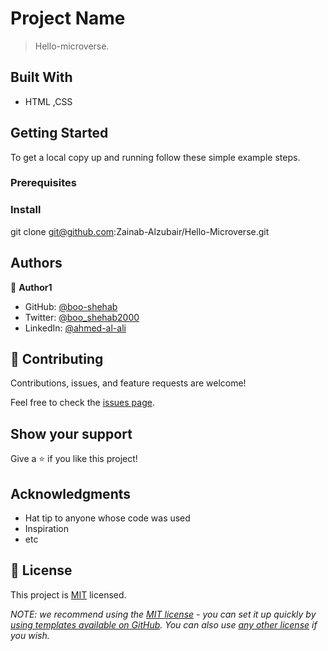 # Project Name

> Hello-microverse.

## Built With

- HTML ,CSS


## Getting Started

To get a local copy up and running follow these simple example steps.

### Prerequisites



### Install
git clone git@github.com:Zainab-Alzubair/Hello-Microverse.git



## Authors

👤 **Author1**

- GitHub: [@boo-shehab](https://github.com/githubhandle)
- Twitter: [@boo_shehab2000](https://twitter.com/boo_shehab2000)
- LinkedIn: [@ahmed-al-ali](https://www.linkedin.com/in/ahmed-al-ali-77b6a0246)

## 🤝 Contributing

Contributions, issues, and feature requests are welcome!

Feel free to check the [issues page](../../issues/).

## Show your support

Give a ⭐️ if you like this project!

## Acknowledgments

- Hat tip to anyone whose code was used
- Inspiration
- etc

## 📝 License

This project is [MIT](./LICENSE) licensed.

_NOTE: we recommend using the [MIT license](https://choosealicense.com/licenses/mit/) - you can set it up quickly by [using templates available on GitHub](https://docs.github.com/en/communities/setting-up-your-project-for-healthy-contributions/adding-a-license-to-a-repository). You can also use [any other license](https://choosealicense.com/licenses/) if you wish._
